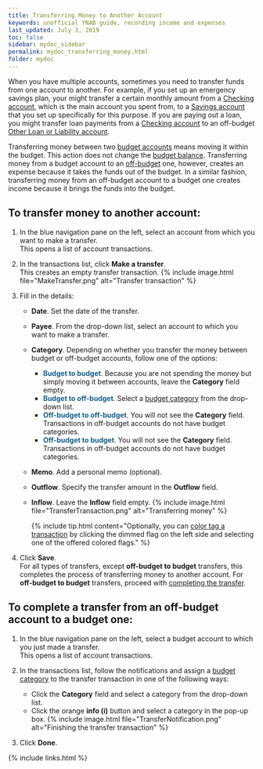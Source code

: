```yaml
---
title: Transferring Money to Another Account
keywords: unofficial YNAB guide, recording income and expenses
last_updated: July 3, 2019
toc: false
sidebar: mydoc_sidebar
permalink: mydoc_transferring_money.html
folder: mydoc
---
```


When you have multiple accounts, sometimes you need to transfer funds from one account to another. For example, if you set up an emergency savings plan, your might transfer a certain monthly amount from a [Checking account](mydoc_account_types), which is the main account you spent from, to a [Savings account](mydoc_account_types) that you set up specifically for this purpose. If you are paying out a loan, you might transfer loan payments from a [Checking account](mydoc_account_types) to an off-budget [Other Loan or Liability account](mydoc_account_types).

Transferring money between two [budget accounts](mydoc_account_types.html#account-categories) means moving it within the budget. This action does not change the [budget balance](mydoc_budget_balance). Transferring money from a budget account to an [off-budget](mydoc_account_types.html#account-categories) one, however, creates an expense because it takes the funds out of the budget. In a similar fashion, transferring money from an off-budget account to a budget one creates income because it brings the funds into the budget.


## To transfer money to another account:

1.  In the blue navigation pane on the left, select an account from which you want to make a transfer. <br/>This opens a list of account transactions.

2.  In the transactions list, click **Make a transfer**. <br/>This creates an empty transfer transaction.
    {% include image.html file="MakeTransfer.png" alt="Transfer transaction" %}

3.  Fill in the details:
    *  **Date**. Set the date of the transfer.
    *  **Payee**. From the drop-down list, select an account to which you want to make a transfer.
    *  **Category**. Depending on whether you transfer the money between budget or off-budget accounts, follow one of the options:
        *  <span style="color: #155f88"><b>Budget to budget</b></span>. Because you are not spending the money but simply moving it between accounts, leave the **Category** field empty.
        *  <span style="color: #155f88"><b>Budget to off-budget</b></span>. Select a [budget category](mydoc_about_categories) from the drop-down list.
        *  <span style="color: #155f88"><b>Off-budget to off-budget</b></span>. You will not see the **Category** field. Transactions in off-budget accounts do not have budget categories.
        *  <span style="color: #155f88"><b>Off-budget to budget</b></span>. You will not see the **Category** field. Transactions in off-budget accounts do not have budget categories.
    *  **Memo**. Add a personal memo (optional).
    *  **Outflow**. Specify the transfer amount in the **Outflow** field.
    *  **Inflow**. Leave the **Inflow** field empty.
        {% include image.html file="TransferTransaction.png" alt="Transferring money" %}

        {% include tip.html content="Optionally, you can [color tag a transaction](mydoc_tagging_transactions) by clicking the dimmed flag on the left side and selecting one of the offered colored flags." %}

4. Click **Save**. <br/>For all types of transfers, except **off-budget to budget** transfers, this completes the process of transferring money to another account. For **off-budget to budget** transfers, proceed with [completing the transfer](#to-complete-a-transfer-from-an-off-budget-account-to-a-budget-one).

## To complete a transfer from an off-budget account to a budget one:

1.  In the blue navigation pane on the left, select a budget account to which you just made a transfer. <br/>This opens a list of account transactions.

2.  In the transactions list, follow the notifications and assign a [budget category](mydoc_about_categories) to the transfer transaction in one of the following ways:
    *  Click the **Category** field and select a category from the drop-down list.
    *  Click the orange **info (i)** button and select a category in the pop-up box.
        {% include image.html file="TransferNotification.png" alt="Finishing the transfer transaction" %}

3.  Click **Done**.

{% include links.html %}
